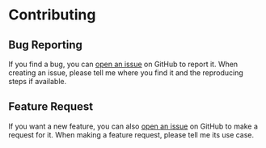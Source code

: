 # Contributing

## Bug Reporting

If you find a bug, you can [open an issue](https://github.com/huang2002/canvasom/issues/new) on GitHub to report it. When creating an issue, please tell me where you find it and the reproducing steps if available.

## Feature Request

If you want a new feature, you can also [open an issue](https://github.com/huang2002/canvasom/issues/new) on GitHub to make a request for it. When making a feature request, please tell me its use case.
